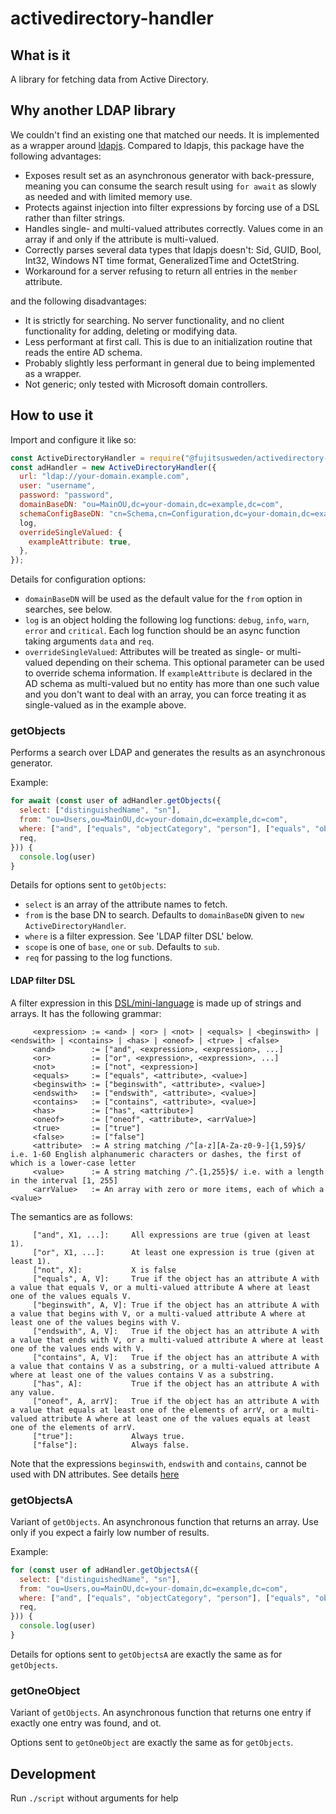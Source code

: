 # activedirectory-handler

## What is it

A library for fetching data from Active Directory.

## Why another LDAP library

We couldn't find an existing one that matched our needs.
It is implemented as a wrapper around [ldapjs](http://ldapjs.org/).
Compared to ldapjs, this package have the following advantages:

* Exposes result set as an asynchronous generator with back-pressure, meaning you can consume the search result using `for await` as slowly as needed and with limited memory use.
* Protects against injection into filter expressions by forcing use of a DSL rather than filter strings.
* Handles single- and multi-valued attributes correctly.
  Values come in an array if and only if the attribute is multi-valued.
* Correctly parses several data types that ldapjs doesn't:
  Sid, GUID, Bool, Int32, Windows NT time format, GeneralizedTime and OctetString.
* Workaround for a server refusing to return all entries in the `member` attribute.

and the following disadvantages:

* It is strictly for searching. No server functionality, and no client functionality for adding, deleting or modifying data.
* Less performant at first call. This is due to an initialization routine that reads the entire AD schema.
* Probably slightly less performant in general due to being implemented as a wrapper.
* Not generic; only tested with Microsoft domain controllers.

## How to use it

Import and configure it like so:
```js
const ActiveDirectoryHandler = require("@fujitsusweden/activedirectory-handler");
const adHandler = new ActiveDirectoryHandler({
  url: "ldap://your-domain.example.com",
  user: "username",
  password: "password",
  domainBaseDN: "ou=MainOU,dc=your-domain,dc=example,dc=com",
  schemaConfigBaseDN: "cn=Schema,cn=Configuration,dc=your-domain,dc=example,dc=com",
  log,
  overrideSingleValued: {
    exampleAttribute: true,
  },
});
```

Details for configuration options:

* `domainBaseDN` will be used as the default value for the `from` option in searches, see below.
* `log` is an object holding the following log functions: `debug`, `info`, `warn`, `error` and `critical`.
  Each log function should be an async function taking arguments `data` and `req`.
* `overrideSingleValued`: Attributes will be treated as single- or multi-valued depending on their schema.
  This optional parameter can be used to override schema information.
  If `exampleAttribute` is declared in the AD schema as multi-valued but no entity has more than one such value and you don't want to deal with an array, you can force treating it as single-valued as in the example above.

### getObjects

Performs a search over LDAP and generates the results as an asynchronous generator.

Example:

```js
for await (const user of adHandler.getObjects({
  select: ["distinguishedName", "sn"],
  from: "ou=Users,ou=MainOU,dc=your-domain,dc=example,dc=com",
  where: ["and", ["equals", "objectCategory", "person"], ["equals", "objectClass", "user"]],
  req,
})) {
  console.log(user)
}
```

Details for options sent to `getObjects`:

* `select` is an array of the attribute names to fetch.
* `from` is the base DN to search. Defaults to `domainBaseDN` given to `new ActiveDirectoryHandler`.
* `where` is a filter expression. See 'LDAP filter DSL' below.
* `scope` is one of `base`, `one` or `sub`. Defaults to `sub`.
* `req` for passing to the log functions.

#### LDAP filter DSL

A filter expression in this [DSL/mini-language](https://en.wikipedia.org/wiki/Domain-specific_language) is made up of strings and arrays.
It has the following grammar:

```
     <expression> := <and> | <or> | <not> | <equals> | <beginswith> | <endswith> | <contains> | <has> | <oneof> | <true> | <false>
     <and>        := ["and", <expression>, <expression>, ...]
     <or>         := ["or", <expression>, <expression>, ...]
     <not>        := ["not", <expression>]
     <equals>     := ["equals", <attribute>, <value>]
     <beginswith> := ["beginswith", <attribute>, <value>]
     <endswith>   := ["endswith", <attribute>, <value>]
     <contains>   := ["contains", <attribute>, <value>]
     <has>        := ["has", <attribute>]
     <oneof>      := ["oneof", <attribute>, <arrValue>]
     <true>       := ["true"]
     <false>      := ["false"]
     <attribute>  := A string matching /^[a-z][A-Za-z0-9-]{1,59}$/ i.e. 1-60 English alphanumeric characters or dashes, the first of which is a lower-case letter
     <value>      := A string matching /^.{1,255}$/ i.e. with a length in the interval [1, 255]
     <arrValue>   := An array with zero or more items, each of which a <value>
```

The semantics are as follows:

```
     ["and", X1, ...]:     All expressions are true (given at least 1).
     ["or", X1, ...]:      At least one expression is true (given at least 1).
     ["not", X]:           X is false
     ["equals", A, V]:     True if the object has an attribute A with a value that equals V, or a multi-valued attribute A where at least one of the values equals V.
     ["beginswith", A, V]: True if the object has an attribute A with a value that begins with V, or a multi-valued attribute A where at least one of the values begins with V.
     ["endswith", A, V]:   True if the object has an attribute A with a value that ends with V, or a multi-valued attribute A where at least one of the values ends with V.
     ["contains", A, V]:   True if the object has an attribute A with a value that contains V as a substring, or a multi-valued attribute A where at least one of the values contains V as a substring.
     ["has", A]:           True if the object has an attribute A with any value.
     ["oneof", A, arrV]:   True if the object has an attribute A with a value that equals at least one of the elements of arrV, or a multi-valued attribute A where at least one of the values equals at least one of the elements of arrV.
     ["true"]:             Always true.
     ["false"]:            Always false.
```

Note that the expressions `beginswith`, `endswith` and `contains`, cannot be used with DN attributes. See details [here](https://social.technet.microsoft.com/wiki/contents/articles/5392.active-directory-ldap-syntax-filters.aspx)

### getObjectsA

Variant of `getObjects`.
An asynchronous function that returns an array.
Use only if you expect a fairly low number of results.

Example:

```js
for (const user of adHandler.getObjectsA({
  select: ["distinguishedName", "sn"],
  from: "ou=Users,ou=MainOU,dc=your-domain,dc=example,dc=com",
  where: ["and", ["equals", "objectCategory", "person"], ["equals", "objectClass", "user"]],
  req,
})) {
  console.log(user)
}
```

Details for options sent to `getObjectsA` are exactly the same as for `getObjects`.

### getOneObject

Variant of `getObjects`.
An asynchronous function that returns one entry if exactly one entry was found, and ot.

Options sent to `getOneObject` are exactly the same as for `getObjects`.

## Development

Run `./script` without arguments for help

